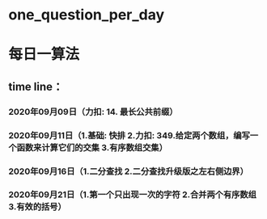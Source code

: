 # one_question_per_day
# 每日一算法
## time line：
### 2020年09月09日（力扣: 14. 最长公共前缀）
### 2020年09月11日（1.基础: 快排 2.力扣: 349.给定两个数组，编写一个函数来计算它们的交集 3.有序数组交集）
### 2020年09月16日（1.二分查找 2.二分查找升级版之左右侧边界）
### 2020年09月21日（1.第一个只出现一次的字符 2.合并两个有序数组 3.有效的括号）
